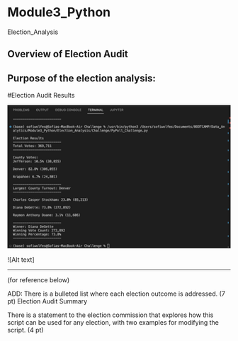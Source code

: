 # Module3_Python
Election_Analysis




## Overview of Election Audit

## Purpose of the election analysis:

#Election Audit Results


![Alt text](https://github.com/sofiwolfes/Election_Analysis/blob/main/Challenge/Resources/The%20Election%20Results%20Printed%20to%20the%20Command%20Line.png)

![Alt text] 


-----------------------------
(for reference below)

ADD:
There is a bulleted list where each election outcome is addressed. (7 pt)
Election Audit Summary

There is a statement to the election commission that explores how this script can be used for any election, with two examples for modifying the script. (4 pt)
